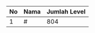 | No | Nama            | Jumlah Level |
|----|-----------------|--------------|
| 1  | #    |    804        |
